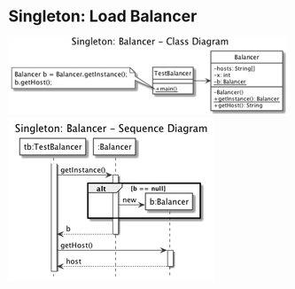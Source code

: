 # Singleton: Load Balancer

![Diagramma delle Classi](uml/class_diagram.png)
![Diagramma di Sequenza](uml/sequence_diagram.png)
